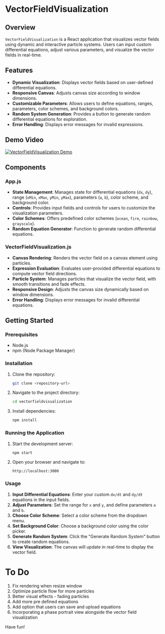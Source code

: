 # VectorFieldVisualization

## Overview
`VectorFieldVisualization` is a React application that visualizes vector fields using dynamic and interactive particle systems. Users can input custom differential equations, adjust various parameters, and visualize the vector fields in real-time.

## Features
- **Dynamic Visualization**: Displays vector fields based on user-defined differential equations.
- **Responsive Canvas**: Adjusts canvas size according to window dimensions.
- **Customizable Parameters**: Allows users to define equations, ranges, parameters, color schemes, and background colors.
- **Random System Generation**: Provides a button to generate random differential equations for exploration.
- **Error Handling**: Displays error messages for invalid expressions.


## Demo Video
[![VectorFieldVisualization Demo](https://img.youtube.com/vi/Feqr2ahexO4/0.jpg)](https://www.youtube.com/watch?v=Feqr2ahexO4)

## Components
### App.js
- **State Management**: Manages state for differential equations (`dx`, `dy`), range (`xMin`, `xMax`, `yMin`, `yMax`), parameters (`a`, `b`), color scheme, and background color.
- **Controls**: Provides input fields and controls for users to customize the visualization parameters.
- **Color Schemes**: Offers predefined color schemes (`ocean`, `fire`, `rainbow`, `grayscale`).
- **Random Equation Generator**: Function to generate random differential equations.

### VectorFieldVisualization.js
- **Canvas Rendering**: Renders the vector field on a canvas element using particles.
- **Expression Evaluation**: Evaluates user-provided differential equations to compute vector field directions.
- **Particle System**: Manages particles that visualize the vector field, with smooth transitions and fade effects.
- **Responsive Design**: Adjusts the canvas size dynamically based on window dimensions.
- **Error Handling**: Displays error messages for invalid differential equations.

## Getting Started
### Prerequisites
- Node.js
- npm (Node Package Manager)

### Installation
1. Clone the repository:
   ```bash
   git clone <repository-url>
   ```
2. Navigate to the project directory:
   ```bash
   cd vectorfieldvisualization
   ```
3. Install dependencies:
   ```bash
   npm install
   ```

### Running the Application
1. Start the development server:
   ```bash
   npm start
   ```
2. Open your browser and navigate to:
   ```
   http://localhost:3000
   ```

### Usage
1. **Input Differential Equations**: Enter your custom `dx/dt` and `dy/dt` equations in the input fields.
2. **Adjust Parameters**: Set the range for `x` and `y`, and define parameters `a` and `b`.
3. **Choose Color Scheme**: Select a color scheme from the dropdown menu.
4. **Set Background Color**: Choose a background color using the color picker.
5. **Generate Random System**: Click the "Generate Random System" button to create random equations.
6. **View Visualization**: The canvas will update in real-time to display the vector field.

# To Do
1. Fix rendering when resize window
2. Optimize particle flow for more particles
3. Better visual effects - fading particles
4. Add more pre defined equations
5. Add option that users can save and upload equations
6. Incorporating a phase portrait view alongside the vector field visualization

Have fun!
